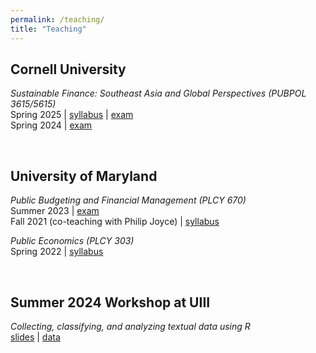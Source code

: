 ```yaml
---
permalink: /teaching/
title: "Teaching"
---
```


Cornell University
---
*Sustainable Finance: Southeast Asia and Global Perspectives (PUBPOL 3615/5615)* <br> 
Spring 2025 | [syllabus](https://docs.google.com/gview?embedded=true&url=https://asuryoprabowo.github.io/files/teaching_syl_spring2025.pdf) | [exam](https://docs.google.com/gview?embedded=true&url=https://asuryoprabowo.github.io/files/teaching_exam_spring2025.docx) \
Spring 2024 | [exam](https://docs.google.com/gview?embedded=true&url=https://asuryoprabowo.github.io/files/teaching_exam_spring2025.docx)

<br />

University of Maryland
---
*Public Budgeting and Financial Management (PLCY 670)* <br> 
Summer 2023 | [exam](https://docs.google.com/gview?embedded=true&url=https://asuryoprabowo.github.io/files/teaching_exam_summer2023.docx) \
Fall 2021 (co-teaching with Philip Joyce) | [syllabus](https://docs.google.com/gview?embedded=true&url=https://asuryoprabowo.github.io/files/PLCY670_2021_Joyce_SuryoPrabowo.pdf) 

*Public Economics (PLCY 303)* <br> 
Spring 2022 | [syllabus](https://docs.google.com/gview?embedded=true&url=https://asuryoprabowo.github.io/files/PLCY303_2022_SuryoPrabowo.pdf)

<br />

Summer 2024 Workshop at UIII
---
*Collecting, classifying, and analyzing textual data using R* <br> 
[slides](https://docs.google.com/gview?embedded=true&url=https://asuryoprabowo.github.io/files/UIII_textanalysis.pdf) | [data](https://asuryoprabowo.github.io/files/pidato.csv)

<br />
